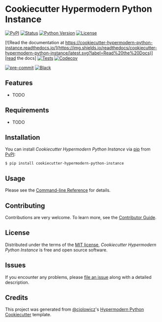 # Cookiecutter Hypermodern Python Instance

[![PyPI](https://img.shields.io/pypi/v/cookiecutter-hypermodern-python-instance.svg)][pypi_]
[![Status](https://img.shields.io/pypi/status/cookiecutter-hypermodern-python-instance.svg)][status]
[![Python Version](https://img.shields.io/pypi/pyversions/cookiecutter-hypermodern-python-instance)][python version]
[![License](https://img.shields.io/pypi/l/cookiecutter-hypermodern-python-instance)][license]

[![Read the documentation at https://cookiecutter-hypermodern-python-instance.readthedocs.io/](https://img.shields.io/readthedocs/cookiecutter-hypermodern-python-instance/latest.svg?label=Read%20the%20Docs)][read the docs]
[![Tests](https://github.com/cjolowicz/cookiecutter-hypermodern-python-instance/workflows/Tests/badge.svg)][tests]
[![Codecov](https://codecov.io/gh/cjolowicz/cookiecutter-hypermodern-python-instance/branch/main/graph/badge.svg)][codecov]

[![pre-commit](https://img.shields.io/badge/pre--commit-enabled-brightgreen?logo=pre-commit&logoColor=white)][pre-commit]
[![Black](https://img.shields.io/badge/code%20style-black-000000.svg)][black]

[pypi_]: https://pypi.org/project/cookiecutter-hypermodern-python-instance/
[status]: https://pypi.org/project/cookiecutter-hypermodern-python-instance/
[python version]: https://pypi.org/project/cookiecutter-hypermodern-python-instance
[license]: https://opensource.org/licenses/MIT
[read the docs]: https://cookiecutter-hypermodern-python-instance.readthedocs.io/
[tests]: https://github.com/cjolowicz/cookiecutter-hypermodern-python-instance/actions?workflow=Tests
[codecov]: https://app.codecov.io/gh/cjolowicz/cookiecutter-hypermodern-python-instance
[pre-commit]: https://github.com/pre-commit/pre-commit
[black]: https://github.com/psf/black

## Features

- TODO

## Requirements

- TODO

## Installation

You can install _Cookiecutter Hypermodern Python Instance_ via [pip] from [PyPI]:

```console
$ pip install cookiecutter-hypermodern-python-instance
```

## Usage

Please see the [Command-line Reference] for details.

## Contributing

Contributions are very welcome.
To learn more, see the [Contributor Guide].

## License

Distributed under the terms of the [MIT license],
_Cookiecutter Hypermodern Python Instance_ is free and open source software.

## Issues

If you encounter any problems,
please [file an issue] along with a detailed description.

## Credits

This project was generated from [@cjolowicz]'s [Hypermodern Python Cookiecutter] template.

[@cjolowicz]: https://github.com/cjolowicz
[mit license]: https://opensource.org/licenses/MIT
[pypi]: https://pypi.org/
[hypermodern python cookiecutter]: https://github.com/cjolowicz/cookiecutter-hypermodern-python
[file an issue]: https://github.com/cjolowicz/cookiecutter-hypermodern-python-instance/issues
[pip]: https://pip.pypa.io/

<!-- github-only -->

[contributor guide]: https://github.com/cjolowicz/cookiecutter-hypermodern-python-instance/blob/main/CONTRIBUTING.md
[command-line reference]: https://cookiecutter-hypermodern-python-instance.readthedocs.io/en/latest/usage.html
